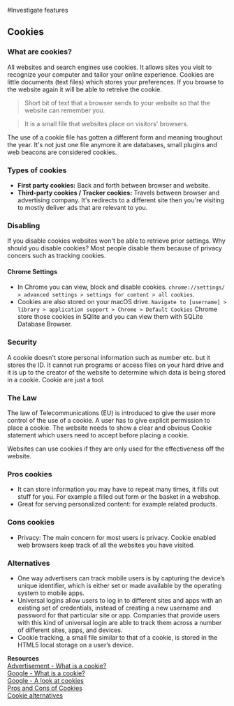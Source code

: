 #Investigate features

## Cookies

### What are cookies?

All websites and search engines use cookies. It allows sites you visit to recognize your computer and tailor your online experience. Cookies are little documents (text files) which stores your preferences. If you browse to the website again it will be able to retreive the cookie.


> Short bit of text that a browser sends to your website so that the website can remember you.  

> It is a small file that websites place on visitors' browsers.

The use of a cookie file has gotten a different form and meaning troughout the year. It's not just one file anymore it are databases, small plugins and web beacons are considered cookies.

### Types of cookies
* **First party cookies:** Back and forth between browser and website.
* **Third-party cookies / Tracker cookies:** Travels between browser and advertising company. It's redirects to a different site then you're visiting to mostly deliver ads that are relevant to you.

### Disabling
If you disable cookies websites won't be able to retrieve prior settings. Why should you disable cookies? Most people disable them because of privacy concers such as tracking cookies.

#### Chrome Settings
* In Chrome you can view, block and disable cookies. `chrome://settings/ > advanced settings > settings for content > all cookies`.
* Cookies are also stored on your macOS drive. `Navigate to [username] > library > application support > Chrome > Default Cookies` Chrome store those cookies in SQlite and you can view them with SQLite Database Browser.

### Security
A cookie doesn't store personal information such as number etc. but it stores the ID. It cannot run programs or access files on your hard drive and it is up to the creator of the website to determine which data is being stored in a cookie. Cookie are just a tool.

### The Law
The law of Telecommunications (EU) is introduced to give the user more control of the use of a cookie. A user has to give explicit permission to place a cookie. The website needs to show a clear and obvious Cookie statement which users need to accept before placing a cookie.

Websites can use cookies if they are only used for the effectiveness off the website.

### Pros cookies
* It can store information you may have to repeat many times, it fills out stuff for you. For example a filled out form or the basket in a webshop.
* Great for serving personalized content: for example related products.

### Cons cookies
* Privacy: The main concern for most users is privacy. Cookie enabled web browsers keep track of all the websites you have visited.

### Alternatives
* One way advertisers can track mobile users is by capturing the device’s unique identifier, which is either set or made available by the operating system to mobile apps.
* Universal logins allow users to log in to different sites and apps with an existing set of credentials, instead of creating a new username and password for that particular site or app. Companies that provide users with this kind of universal login are able to track them across a number of different sites, apps, and devices.
* Cookie tracking, a small file similar to that of a cookie, is stored in the HTML5 local storage on a user’s device.

**Resources**  
[Advertisement - What is a cookie? ](https://www.youtube.com/watch?v=I01XMRo2ESg)  
[Google - What is a cookie?](https://www.youtube.com/watch?v=I01XMRo2ESg)  
[Google - A look at cookies](https://www.youtube.com/watch?v=TBR-xtJVq7E)  
[Pros and Cons of Cookies](http://www.internetmarketinginc.com/blog/the-pros-and-cons-of-cookies-a-google-story/)  
[Cookie alternatives](http://clearcode.cc/2015/05/cookie-alternative-future-mobile-advertising/)
